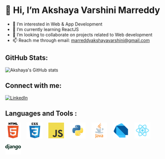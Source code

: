 # 👋 Hi, I’m Akshaya Varshini Marreddy

- 👀 I’m interested in Web & App Development
- 🌱 I’m currently learning ReactJS
- 💞️ I’m looking to collaborate on projects related to Web development
- 📫 Reach me through email: marreddyakshayavarshini@gmail.com

## GitHub Stats:

![Akshaya's GitHub stats](https://github-readme-stats.vercel.app/api?username=mav01-code&show_icons=true&theme=radical)


## Connect with me:

[![LinkedIn](https://img.shields.io/badge/LinkedIn-blue?style=flat&logo=linkedin&logoColor=white)](https://www.linkedin.com/in/marreddy-akshaya-varshini-133704291)

## Languages and Tools :

<p>
  <img src="https://raw.githubusercontent.com/github/explore/80688e429a7d4ef2fca1e82350fe8e3517d3494d/topics/html/html.png" alt="HTML" width="50" height="50" style="margin-right: 15px;" />
  <img src="https://raw.githubusercontent.com/github/explore/80688e429a7d4ef2fca1e82350fe8e3517d3494d/topics/css/css.png" alt="CSS" width="50" height="50" style="margin-right: 15px;" />
  <img src="https://raw.githubusercontent.com/github/explore/80688e429a7d4ef2fca1e82350fe8e3517d3494d/topics/javascript/javascript.png" alt="JavaScript" width="50" height="50" style="margin-right: 15px;" />
  <img src="https://raw.githubusercontent.com/github/explore/80688e429a7d4ef2fca1e82350fe8e3517d3494d/topics/python/python.png" alt="Python" width="50" height="50" style="margin-right: 15px;" />
  <img src="https://raw.githubusercontent.com/github/explore/80688e429a7d4ef2fca1e82350fe8e3517d3494d/topics/java/java.png" alt="Java" width="50" height="50" style="margin-right: 15px;" />
  <img src="https://raw.githubusercontent.com/github/explore/80688e429a7d4ef2fca1e82350fe8e3517d3494d/topics/dart/dart.png" alt="Dart" width="50" height="50" style="margin-right: 15px;" />
  <img src="https://raw.githubusercontent.com/github/explore/80688e429a7d4ef2fca1e82350fe8e3517d3494d/topics/react/react.png" alt="React" width="50" height="50" style="margin-right: 15px;" />
  <img src="https://raw.githubusercontent.com/github/explore/80688e429a7d4ef2fca1e82350fe8e3517d3494d/topics/django/django.png" alt="Django" width="50" height="50" style="margin-right: 15px;" />
</p>

<!---
mav01-code/mav01-code is a ✨ special ✨ repository because its `README.md` (this file) appears on your GitHub profile.
You can click the Preview link to take a look at your changes.
--->
